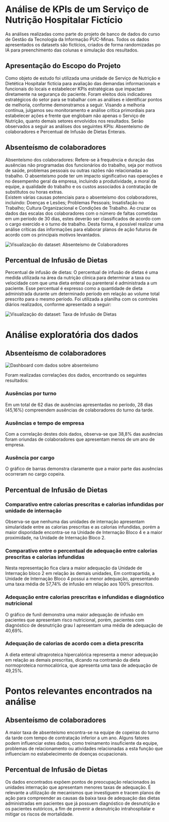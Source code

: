 # Análise de KPIs de um Serviço de Nutrição Hospitalar Fictício

As análises realizadas como parte do projeto de banco de dados do curso de Gestão da Tecnologia da Informação PUC-Minas. Todos os dados apresentados os datasets são fictícios, criados de forma randomizadas po IA para preenchimento das colunas e simulação dos resultados.

## Apresentação do Escopo do Projeto

Como objeto de estudo foi utilizada uma unidade de Serviço de Nutrição e Dietética Hospitalar fictícia para avaliação das demandas informacionais e funcionais do locais e estabelecer KPIs estratégicas que impactam diretamente na segurança do paciente. 
Foram eleitos dois indicadores estratégicos do setor para se trabalhar com as análises e identificar pontos de melhoria, conforme demonstramos a seguir. Visando a melhoria contínua, julgamos seu monitoramento e análise crítica primordiais para estabelecer ações e frente que englobam não apenas o Serviço de Nutrição, quanto demais setores envolvidos nos resultados. 
Serão observados a seguir as análises dos seguintes KPIs: Absenteísmo de colaboradores e Percentual de Infusão de Dietas Enterais.

## Absenteísmo de colaboradores

Absenteísmo dos colaboradores: Refere-se à frequência e duração das ausências não programadas dos funcionários do trabalho, seja por motivos de saúde, problemas pessoais ou outras razões não relacionadas ao trabalho. O absenteísmo pode ter um impacto significativo nas operações e no desempenho geral da empresa, incluindo a produtividade, a moral da equipe, a qualidade do trabalho e os custos associados à contratação de substitutos ou horas extras.  
Existem várias causas potenciais para o absenteísmo dos colaboradores, incluindo: Doenças e Lesões; Problemas Pessoais; Insatisfação no Trabalho; Cultura Organizacional e Condições de Trabalho. Ao cruzar os dados das escalas dos colaboradores com o número de faltas cometidas em um período de 30 dias, estes deverão ser classificados de acordo com o cargo exercido e o turno de trabalho. Desta forma, é possível realizar uma análise críticas das informações para elaborar planos de ação futuros de acordo com os principais motivos levantados. 

![Visualização do dataset: Absenteísmo de Colaboradores](https://github.com/kellyfsantos/Power_BI_PUC/blob/main/Print%20planilha%20absente%C3%ADsmo.png)

## Percentual de Infusão de Dietas

Percentual de infusão de dietas: O percentual de infusão de dietas é uma medida utilizada na área da nutrição clínica para determinar a taxa ou velocidade com que uma dieta enteral ou parenteral é administrada a um paciente. Esse percentual é expresso como a quantidade de dieta administrada durante um determinado período em relação ao volume total prescrito para o mesmo período. 
Foi utilizada a planilha com os controles diários realizados, conforme apresentado a seguir: 

![Visualização do dataset: Taxa de Infusão de Dietas](https://github.com/kellyfsantos/Power_BI_PUC/blob/main/Print%20planilha%20infus%C3%A3o.png)

# Análise exploratória dos dados

## Absenteísmo de colaboradores

![Dashboard com dados sobre absenteísmo](https://github.com/kellyfsantos/Power_BI_PUC/blob/main/Dashboard%20Absente%C3%ADsmo.png)

Foram realizadas correlações dos dados, encontrando os seguintes resultados:

### Ausências por turno

Em um total de 62 dias de ausências apresentadas no período, 28 dias (45,16%) compreendem ausências de colaboradores do turno da tarde.

### Ausências e tempo de empresa

Com a correlação destes dois dados, observa-se que 38,8% das ausências foram oriundas de colaboradores que apresentam menos de um ano de empresa.

### Ausência por cargo

O gráfico de barras demonstra claramente que a maior parte das ausências ocorreram no cargo copeira.

## Percentual de Infusão de Dietas

### Comparativo entre calorias prescritas e calorias infundidas por unidade de internação

Observa-se que nenhuma das unidades de internação apresentam simularidade entre as calorias prescritas e as calorias infundidas, porém a maior disporidade encontra-se na Unidade de Internação Bloco 4 e a maior proximidade, na Unidade de Internação Bloco 2.

### Comparativo entre o percentual de adequação entre calorias prescritas e calorias infundidas

Nesta representação fica clara a maior adequação da Unidade de Internação bloco 2 em relação às demais unidades, Em contrapartida, a Unidade de Internação Bloco 4 possui a menor adequação, apresentando uma taxa média de 57,74% de infusão em relação aos 100% prescritos.

### Adequação entre calorias prescritas e infundidas e diagnóstico nutricional

O gráfico de funil demonstra uma maior adequação de infusão em pacientes que apresentam risco nutricional, porém, pacientes com diagnóstico de desnutrição grau I apresentam uma média de adequação de 40,69%.

### Adequação de calorias de acordo com a dieta prescrita

A dieta enteral ultraproteica hipercalórica representa a menor adequação em relação as demais prescritas, dicando na contramão da dieta normoproteica normocalórica, que apresenta uma taxa de adequação de 49,25%.

# Pontos relevantes encontrados na análise 

## Absenteísmo de colaboradores

A maior taxa de absenteísmo encontra-se na equipe de copeiras do turno da tarde com tempo de contratação inferior a um ano. Alguns fatores podem influenciar estes dados, como treinamento insuficiente da equipe, problemas de relacionamento ou atividades relacionadas a esta função que influenciam no estabelecimento de doenças ocupacionais. 

## Percentual de Infusão de Dietas

Os dados encontrados expõem pontos de preocupação relacionados às unidades internação que apresentam menores taxas de adequação. É relevante a utilização de mecanismos que investiguem e tracem planos de ação para compreender as causas da baixa taxa de adequação das dietas administradas em pacientes que já possuem diagnóstico de desnutrição e os pacientes eutóricos, a fim de prevenir a desnutrição intrahospitalar e mitigar os riscos de mortalidade. 
